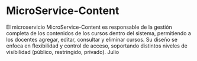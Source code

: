 # MicroService-Content
El microservicio MicroService-Content es responsable de la gestión completa de los contenidos de los cursos dentro del sistema, permitiendo a los docentes agregar, editar, consultar y eliminar cursos. Su diseño se enfoca en flexibilidad y control de acceso, soportando distintos niveles de visibilidad (público, restringido, privado).
Julio